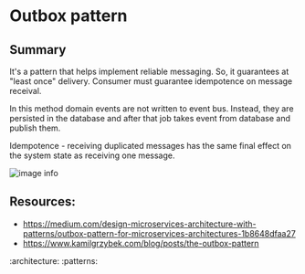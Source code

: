 # Outbox pattern

## Summary
It's a pattern that helps implement reliable messaging. So, it guarantees at "least once" delivery.
Consumer must guarantee idempotence on message receival. 

In this method domain events are not written to event bus. Instead, they are persisted in the database and after that job takes event from database and publish them. 

Idempotence - receiving duplicated messages has the same final effect on the system state as receiving one message. 

![image info](https://miro.medium.com/v2/resize:fit:720/format:webp/0*WUdjvJ6zsVqaKo8p.png)


## Resources:
- https://medium.com/design-microservices-architecture-with-patterns/outbox-pattern-for-microservices-architectures-1b8648dfaa27
- https://www.kamilgrzybek.com/blog/posts/the-outbox-pattern

:architecture: :patterns:
